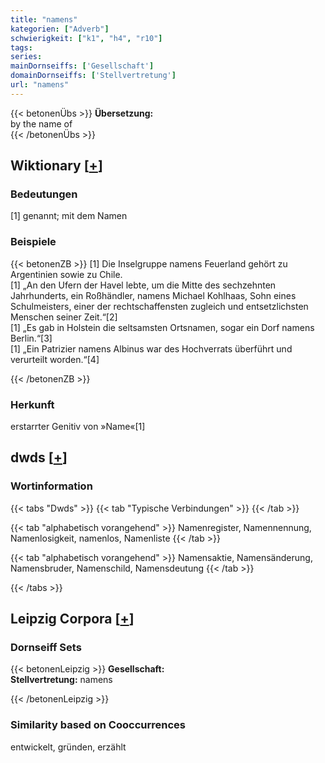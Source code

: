 ```yaml
---
title: "namens"
kategorien: ["Adverb"]
schwierigkeit: ["k1", "h4", "r10"]
tags:
series:
mainDornseiffs: ['Gesellschaft']
domainDornseiffs: ['Stellvertretung']
url: "namens"
---
```


{{< betonenÜbs >}}
**Übersetzung:**  
by the name of  
{{< /betonenÜbs >}}

## Wiktionary [[+](https://de.wiktionary.org/wiki/namens)]

### Bedeutungen
[1] genannt; mit dem Namen  

### Beispiele
{{< betonenZB >}}
[1] Die Inselgruppe namens Feuerland gehört zu Argentinien sowie zu Chile.  
[1] „An den Ufern der Havel lebte, um die Mitte des sechzehnten Jahrhunderts, ein Roßhändler, namens Michael Kohlhaas, Sohn eines Schulmeisters, einer der rechtschaffensten zugleich und entsetzlichsten Menschen seiner Zeit.“[2]  
[1] „Es gab in Holstein die seltsamsten Ortsnamen, sogar ein Dorf namens Berlin.“[3]  
[1] „Ein Patrizier namens Albinus war des Hochverrats überführt und verurteilt worden.“[4]  

{{< /betonenZB >}}
### Herkunft
erstarrter Genitiv von »Name«[1]  



## dwds [[+](https://www.dwds.de/wb/namens)]

### Wortinformation
{{< tabs "Dwds" >}}
{{< tab "Typische Verbindungen" >}}
{{< /tab >}}

{{< tab "alphabetisch vorangehend" >}}
Namenregister, Namennennung, Namenlosigkeit, namenlos, Namenliste
{{< /tab >}}

{{< tab "alphabetisch vorangehend" >}}
Namensaktie, Namensänderung, Namensbruder, Namenschild, Namensdeutung
{{< /tab >}}

{{< /tabs >}}

## Leipzig Corpora [[+](https://corpora.uni-leipzig.de/en/res?word=namens&corpusId=deu_newscrawl-public_2018)]

### Dornseiff Sets
{{< betonenLeipzig >}}
**Gesellschaft:**  
**Stellvertretung:** namens  

{{< /betonenLeipzig >}}

### Similarity based on Cooccurrences
entwickelt, gründen, erzählt

